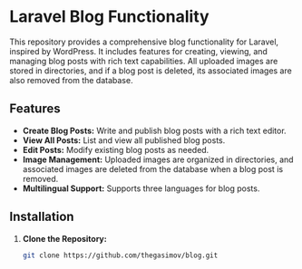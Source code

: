 # Laravel Blog Functionality

This repository provides a comprehensive blog functionality for Laravel, inspired by WordPress. It includes features for creating, viewing, and managing blog posts with rich text capabilities. All uploaded images are stored in directories, and if a blog post is deleted, its associated images are also removed from the database.

## Features

- **Create Blog Posts:** Write and publish blog posts with a rich text editor.
- **View All Posts:** List and view all published blog posts.
- **Edit Posts:** Modify existing blog posts as needed.
- **Image Management:** Uploaded images are organized in directories, and associated images are deleted from the database when a blog post is removed.
- **Multilingual Support:** Supports three languages for blog posts.

## Installation

1. **Clone the Repository:**
   ```bash
   git clone https://github.com/thegasimov/blog.git
